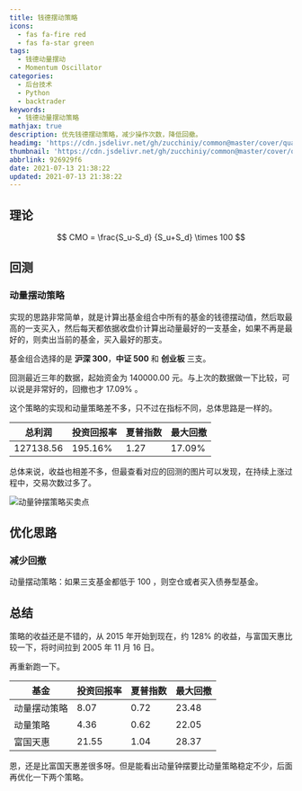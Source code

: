 ```yaml
---
title: 钱德摆动策略
icons:
  - fas fa-fire red
  - fas fa-star green
tags:
  - 钱德动量摆动
  - Momentum Oscillator
categories:
  - 后台技术
  - Python
  - backtrader
keywords:
  - 钱德动量摆动策略
mathjax: true
description: 优先钱德摆动策略，减少操作次数，降低回撤。
headimg: 'https://cdn.jsdelivr.net/gh/zucchiniy/common@master/cover/quant.jpg'
thumbnail: 'https://cdn.jsdelivr.net/gh/zucchiniy/common@master/cover/quant.jpg'
abbrlink: 926929f6
date: 2021-07-13 21:38:22
updated: 2021-07-13 21:38:22
---
```


## 理论

$$
CMO = \frac{S_u-S_d} {S_u+S_d} \times 100 
$$

## 回测

### 动量摆动策略

实现的思路非常简单，就是计算出基金组合中所有的基金的钱德摆动值，然后取最高的一支买入，然后每天都依据收盘价计算出动量最好的一支基金，如果不再是最好的，则卖出当前的基金，买入最好的那支。

基金组合选择的是 **沪深 300**，**中证 500** 和 **创业板** 三支。

回测最近三年的数据，起始资金为 140000.00 元。与上次的数据做一下比较，可以说是非常好的，回撤也才 17.09% 。

这个策略的实现和动量策略差不多，只不过在指标不同，总体思路是一样的。

| 总利润    | 投资回报率 | 夏普指数 | 最大回撤 |
|-----------|------------|----------|----------|
| 127138.56 | 195.16%    | 1.27     | 17.09%   |

总体来说，收益也相差不多，但最查看对应的回测的图片可以发现，在持续上涨过程中，交易次数过多了。

![动量钟摆策略买卖点](https://cdn.jsdelivr.net/gh/zucchiniy/common@master/images/momosc.png)

## 优化思路

### 减少回撤

动量摆动策略：如果三支基金都低于 100 ，则空仓或者买入债券型基金。

## 总结

策略的收益还是不错的，从 2015 年开始到现在，约 128% 的收益，与富国天惠比较一下，将时间拉到 2005 年 11 月 16 日。

再重新跑一下。

| 基金         | 投资回报率 | 夏普指数 | 最大回撤 |
|--------------|------------|----------|----------|
| 动量摆动策略 | 8.07       | 0.72     | 23.48    |
| 动量策略     | 4.36       | 0.62     | 22.05    |
| 富国天惠     | 21.55      | 1.04     | 28.37    |

恩，还是比富国天惠差很多呀。但是能看出动量钟摆要比动量策略稳定不少，后面再优化一下两个策略。

